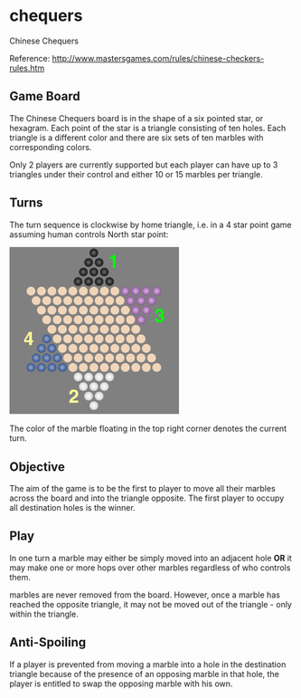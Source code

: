 # chequers

Chinese Chequers

Reference: http://www.mastersgames.com/rules/chinese-checkers-rules.htm

## Game Board
The Chinese Chequers board is in the shape of a six pointed star, or hexagram. Each point
of the star is a triangle consisting of ten holes. Each triangle is a different color and
there are six sets of ten marbles with corresponding colors.

Only 2 players are currently supported but each player can have up to 3 triangles under
their control and either 10 or 15 marbles per triangle.

## Turns

The turn sequence is clockwise by home triangle, i.e. in a 4 star point game assuming
human controls North star point:

<img src="turn-seq.png" alt="turn-seq" width=300/>

The color of the marble floating in the top right corner denotes the current turn.

## Objective
The aim of the game is to be the first to player to move all their marbles across the
board and into the triangle opposite.  The first player to occupy all destination holes
is the winner.

## Play

In one turn a marble may either be simply moved into an adjacent hole **OR** it may make
one or more hops over other marbles regardless of who controls them.

marbles are never removed from the board.  However, once a marble has reached the
opposite triangle, it may not be moved out of the triangle - only within the triangle.

## Anti-Spoiling

If a player is prevented from moving a marble into a hole in the destination triangle
because of the presence of an opposing marble in that hole, the player is entitled to
swap the opposing marble with his own.
